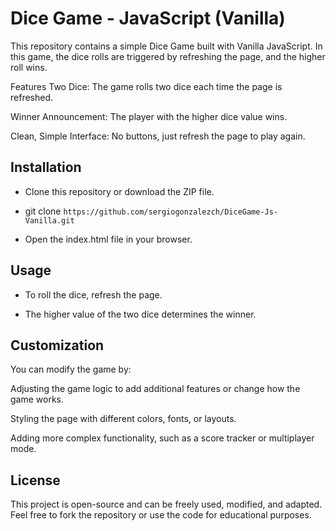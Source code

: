 # Dice Game - JavaScript (Vanilla)
This repository contains a simple Dice Game built with Vanilla JavaScript. In this game, the dice rolls are triggered by refreshing the page, and the higher roll wins.

Features
Two Dice: The game rolls two dice each time the page is refreshed.

Winner Announcement: The player with the higher dice value wins.

Clean, Simple Interface: No buttons, just refresh the page to play again.

## Installation
* Clone this repository or download the ZIP file.

* git clone `https://github.com/sergiogonzalezch/DiceGame-Js-Vanilla.git`

* Open the index.html file in your browser.

## Usage
* To roll the dice, refresh the page.

* The higher value of the two dice determines the winner.

## Customization
You can modify the game by:

Adjusting the game logic to add additional features or change how the game works.

Styling the page with different colors, fonts, or layouts.

Adding more complex functionality, such as a score tracker or multiplayer mode.

## License
This project is open-source and can be freely used, modified, and adapted. Feel free to fork the repository or use the code for educational purposes.
